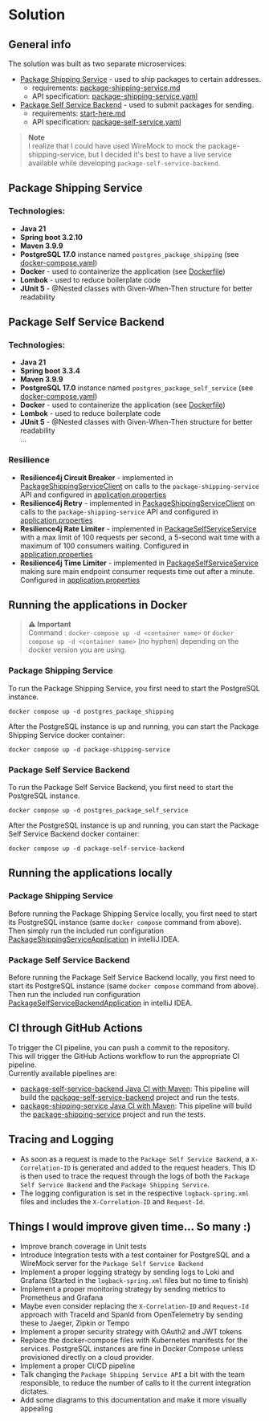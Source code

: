# Solution
## General info
The solution was built as two separate microservices:
- [Package Shipping Service](package-shipping-service) - used to ship packages to certain addresses.
  - requirements: [package-shipping-service.md](requirements/package-shipping-service.md)
  - API specification: [package-shipping-service.yaml](package-shipping-service/src/main/resources/static/package-shipping-service.yaml)
- [Package Self Service Backend](package-self-service-backend) - used to submit packages for sending.
  - requirements: [start-here.md](requirements/start-here.md)
  - API specification: [package-self-service.yaml](package-self-service-backend/src/main/resources/static/package-self-service-backend.yaml)

> **Note**  
> I realize that I could have used WireMock to mock the package-shipping-service, 
> but I decided it's best to have a live service available while developing `package-self-service-backend`.

## Package Shipping Service
### Technologies:
- **Java 21** 
- **Spring boot 3.2.10**
- **Maven 3.9.9**
- **PostgreSQL 17.0** instance named `postgres_package_shipping` (see [docker-compose.yaml](docker-compose.yaml))
- **Docker** - used to containerize the application (see [Dockerfile](package-shipping-service/Dockerfile))
- **Lombok** - used to reduce boilerplate code
- **JUnit 5** - @Nested classes with Given-When-Then structure for better readability

## Package Self Service Backend
### Technologies:
- **Java 21**
- **Spring boot 3.3.4**
- **Maven 3.9.9**
- **PostgreSQL 17.0** instance named `postgres_package_self_service` (see [docker-compose.yaml](docker-compose.yaml))
- **Docker** - used to containerize the application (see [Dockerfile](package-self-service-backend/Dockerfile))
- **Lombok** - used to reduce boilerplate code
- **JUnit 5** - @Nested classes with Given-When-Then structure for better readability  
...
### Resilience
- **Resilience4j Circuit Breaker** - implemented in [PackageShippingServiceClient](package-self-service-backend/src/main/java/com/zlatko/packageselfservicebackend/clients/PackageShippingServiceClient.java) 
on calls to the `package-shipping-service` API and configured in [application.properties](package-self-service-backend/src/main/resources/application.properties)
- **Resilience4j Retry** - implemented in [PackageShippingServiceClient](package-self-service-backend/src/main/java/com/zlatko/packageselfservicebackend/clients/PackageShippingServiceClient.java)
on calls to the `package-shipping-service` API and configured in [application.properties](package-self-service-backend/src/main/resources/application.properties)
- **Resilience4j Rate Limiter** - implemented in [PackageSelfServiceService](package-self-service-backend/src/main/java/com/zlatko/packageselfservicebackend/services/PackageSelfServiceService.java)
with a max limit of 100 requests per second, a 5-second wait time with a maximum of 100 consumers waiting. Configured in [application.properties](package-self-service-backend/src/main/resources/application.properties)
- **Resilience4j Time Limiter** - implemented in [PackageSelfServiceService](package-self-service-backend/src/main/java/com/zlatko/packageselfservicebackend/services/PackageSelfServiceService.java)
making sure main endpoint consumer requests time out after a minute. Configured in [application.properties](package-self-service-backend/src/main/resources/application.properties)
## Running the applications in Docker
> **⚠ Important**   
> Command : `docker-compose up -d <container name>` or `docker compose up -d <container name>` (no hyphen) depending on the docker version you are using.

### Package Shipping Service
To run the Package Shipping Service, you first need to start the PostgreSQL instance.

```shell
docker compose up -d postgres_package_shipping
```
After the PostgreSQL instance is up and running, you can start the Package Shipping Service docker container:
```shell
docker compose up -d package-shipping-service
```
### Package Self Service Backend
To run the Package Self Service Backend, you first need to start the PostgreSQL instance.

```shell
docker compose up -d postgres_package_self_service
```
After the PostgreSQL instance is up and running, you can start the Package Self Service Backend docker container:
```shell
docker compose up -d package-self-service-backend
```
## Running the applications locally
### Package Shipping Service
Before running the Package Shipping Service locally, you first need to start its PostgreSQL instance (same `docker compose` command from above).  
Then simply run the included run configuration [PackageShippingServiceApplication](.run/PackageShippingServiceApplication.run.xml) in intelliJ IDEA.

### Package Self Service Backend
Before running the Package Self Service Backend locally, you first need to start its PostgreSQL instance (same `docker compose` command from above).  
Then run the included run configuration [PackageSelfServiceBackendApplication](.run/PackageSelfServiceBackendApplication.run.xml) in intelliJ IDEA.

## CI through GitHub Actions
To trigger the CI pipeline, you can push a commit to the repository.  
This will trigger the GitHub Actions workflow to run the appropriate CI pipeline.  
Currently available pipelines are:
* [package-self-service-backend Java CI with Maven](.github/workflows/package-self-service-service-backend_maven_build_CI.yml):
  This pipeline will build the [package-self-service-backend](package-self-service-backend) project and run the tests.
* [package-shipping-service Java CI with Maven](.github/workflows/package-shipping-service_maven_build_CI.yml):
  This pipeline will build the [package-shipping-service](package-shipping-service) project and run the tests.

## Tracing and Logging
 - As soon as a request is made to the `Package Self Service Backend`, a `X-Correlation-ID` is generated and added to the request headers.
This ID is then used to trace the request through the logs of both the `Package Self Service Backend` and the `Package Shipping Service`.
 - The logging configuration is set in the respective `logback-spring.xml` files and includes the `X-Correlation-ID` and `Request-Id`.

## Things I would improve given time... So many :)
- Improve branch coverage in Unit tests
- Introduce Integration tests with a test container for PostgreSQL and a WireMock server for the `Package Self Service Backend`
- Implement a proper logging strategy by sending logs to Loki and Grafana (Started in the `logback-spring.xml` files but no time to finish)
- Implement a proper monitoring strategy by sending metrics to Prometheus and Grafana
- Maybe even consider replacing the `X-Correlation-ID` and `Request-Id` approach with TraceId and SpanId from OpenTelemetry by sending these to Jaeger, Zipkin or Tempo
- Implement a proper security strategy with OAuth2 and JWT tokens
- Replace the docker-compose files with Kubernetes manifests for the services. PostgreSQL instances are fine in Docker Compose unless provisioned directly on a cloud provider.
- Implement a proper CI/CD pipeline
- Talk changing the `Package Shipping Service API` a bit with the team responsible, to reduce the number of calls to it the current integration dictates.
- Add some diagrams to this documentation and make it more visually appealing